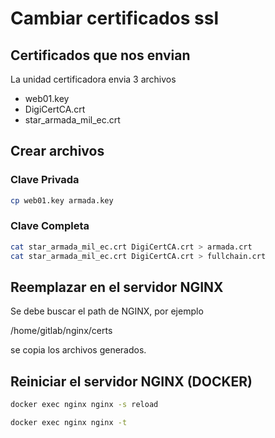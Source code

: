 # Cambiar certificados ssl

## Certificados que nos envian
La unidad certificadora envia 3 archivos

- web01.key
- DigiCertCA.crt
- star_armada_mil_ec.crt

## Crear archivos 

### Clave Privada

```bash
cp web01.key armada.key
```
### Clave Completa

```bash
cat star_armada_mil_ec.crt DigiCertCA.crt > armada.crt
cat star_armada_mil_ec.crt DigiCertCA.crt > fullchain.crt
```

## Reemplazar en el servidor NGINX

Se debe buscar el path de NGINX, por ejemplo

/home/gitlab/nginx/certs

se copia los archivos generados.

## Reiniciar el servidor NGINX (DOCKER)

```bash
docker exec nginx nginx -s reload

docker exec nginx nginx -t

```
